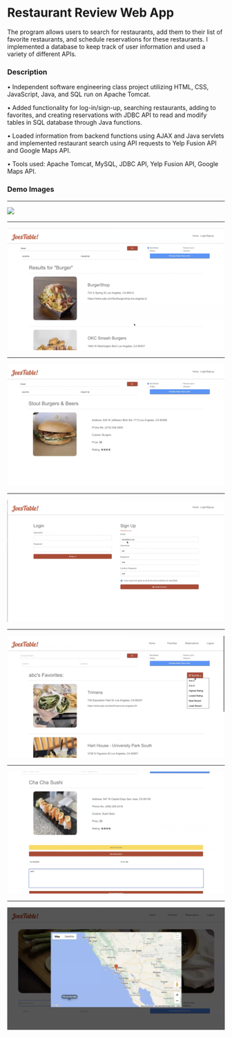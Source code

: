 <h1>Restaurant Review Web App</h1>
The program allows users to search for restaurants, add them to their list of favorite restaurants, and schedule reservations for these restaurants. I implemented a database to keep track of user information and used a variety of different APIs.

<h3>Description</h3>

•	Independent software engineering class project utilizing HTML, CSS, JavaScript, Java, and SQL run on Apache Tomcat.

•	Added functionality for log-in/sign-up, searching restaurants, adding to favorites, and creating reservations with JDBC API to read and modify tables in SQL database through Java functions. 

•	Loaded information from backend functions using AJAX and Java servlets and implemented restaurant search using API requests to Yelp Fusion API and Google Maps API.

•	Tools used: Apache Tomcat, MySQL, JDBC API, Yelp Fusion API, Google Maps API.
<h3>Demo Images</h3>
<hr>
<img src="demo_imgs/sample0.png"/>
<hr>
<img src="demo_imgs/sample1.png"/>
<hr>
<img src="demo_imgs/sample2.png"/>
<hr>
<img src="demo_imgs/sample3.png"/>
<hr>
<img src="demo_imgs/sample4.png"/>
<hr>
<img src="demo_imgs/sample5.png"/>
<hr>
<img src="demo_imgs/sample6.png"/>
